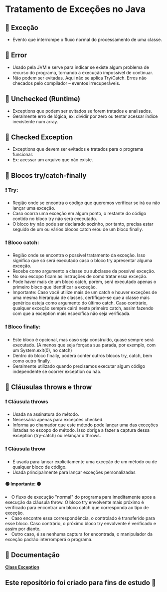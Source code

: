 <h1> Tratamento de Exceções no Java </h1>

<h2> 🔸 Exceção </h2>
<ul> 
  <li> Evento que interrompe o fluxo normal do processamento de uma classe. </li>
</ul>

<h2> 🔸 Error </h2>
<ul> 
  <li> Usado pela JVM e serve para indicar se existe algum problema de recurso do programa, tornando a execução impossível de continuar. </li>
  <li> Não podem ser evitadas. Aqui não se aplica Try/Catch. Erros não checados pelo compilador – eventos irrecuperáveis. </li>
</ul>

<h2> 🔸 Unchecked (Runtime) </h2>
<ul> 
  <li> Exceptions que podem ser evitados se forem tratados e analisados. </li>
  <li> Geralmente erro de lógica, ex: dividir por zero ou tentar acessar índice inexistente num array. </li>
</ul>

<h2> 🔸  Checked Exception </h2>
<ul> 
  <li> Exceptions que devem ser evitados e tratados para o programa funcionar. </li>
  <li> Ex: acessar um arquivo que não existe. </li>
</ul>


<h2>  🔸 Blocos try/catch-finally </h2>
 <h3>  ❗ Try:  </h3>
<ul> 
  <li> Região onde se encontra o código que queremos verificar se irá ou não lançar uma exceção. </li>
  <li> Caso ocorra uma exceção em algum ponto, o restante do código contido no bloco try não será executado.  </li>
  <li> O bloco try não pode ser declarado sozinho, por tanto, precisa estar seguido de um ou vários blocos catch e/ou de um bloco finally.  </li>
</ul>
  <h3>  ❗ Bloco catch:  </h3>
  <ul> 
     <li>  Região onde se encontra o possível tratamento da exceção. Isso significa que só será executado caso o bloco try apresentar alguma exceção.</li>
   <li>    Recebe como argumento a classe ou subclasse da possível exceção.</li>
     <li>  No seu escopo ficam as instruções de como tratar essa exceção.</li>
     <li>  Pode haver mais de um bloco catch, porém, será executado apenas o primeiro bloco que identificar a exceção.</li>
     <li>  Importante: Caso você utilize mais de um catch e houver exceções de uma mesma hierarquia de classes, certifique-se que a classe mais genérica esteja como argumento do último catch. Caso contrário, qualquer exceção sempre cairá neste primeiro catch, assim fazendo com que a exception mais específica não seja verificada.</li>
</ul> 
     <h3>  ❗ Bloco finally:  </h3>
     <ul> 
      <li> Este bloco é opcional, mas caso seja construído, quase sempre será executado. (A menos que seja forçada sua parada, por exemplo, com um System.exit(0), no catch) </li>
      <li> Dentro do bloco finally, poderá conter outros blocos try, catch, bem como outro finally.</li>
     <li>  Geralmente utilizado quando precisamos executar algum código independente se ocorrer exception ou não. </li>
  </ul> 

<h2> 🔸 Cláusulas throws e throw </h2>
<h3> ❗ Cláusula throws  </h3>
 <ul> 
      <li> Usada na assinatura do método. </li>
      <li> Necessária apenas para exceções checked. </li>
     <li>  Informa ao chamador que este método pode lançar uma das exceções listadas no escopo do método. Isso obriga a fazer a captura dessa exception (try-catch) ou relançar o throws. </li>
  </ul> 
<h3>  ❗ Cláusula throw  </h3>
 <ul> 
      <li>  É usada para lançar explicitamente uma exceção de um método ou de qualquer bloco de código. </li>
      <li> Usada principalmente para lançar exceções personalizadas </li>    
  </ul> 

   <h4> 🟢 Importante: 🟢 </h4> 
   
   <li>    O fluxo de execução "normal" do programa para imeditamente apos a execução da cláusula throw. O bloco try envolvente mais próximo é verificado para encontrar um bloco catch que corresponda ao tipo de exceção.</li>
     <li>  Caso encontre essa correspondência, o controlado é transferido para esse bloco. Caso contrário, o próximo bloco try envolvente é verificado e assim por diante.</li>
     <li>  Outro caso, é se nenhuma captura for encontrada, o manipulador da exceção padrão interromperá o programa.  </li>
    </ul> 
    
   
<h2> 📓 Documentação </h2>
<strong> <a href="https://docs.oracle.com/javase/7/docs/api/java/lang/Exception.html"> Class Exception </a></strong>
<h2> Este repositório foi criado para fins de estudo 🤝 </h2>
